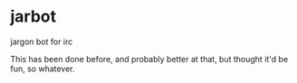 # jarbot
jargon bot for irc

This has been done before, and probably better at that, but thought it'd be fun, so whatever.
